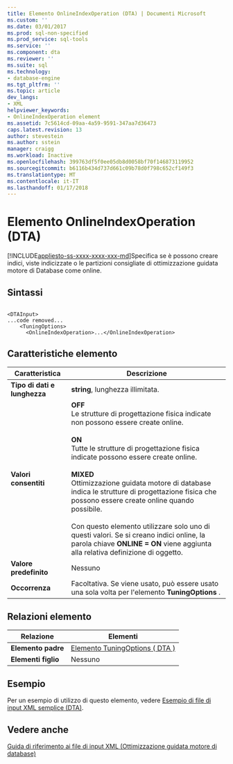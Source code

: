 ```yaml
---
title: Elemento OnlineIndexOperation (DTA) | Documenti Microsoft
ms.custom: ''
ms.date: 03/01/2017
ms.prod: sql-non-specified
ms.prod_service: sql-tools
ms.service: ''
ms.component: dta
ms.reviewer: ''
ms.suite: sql
ms.technology:
- database-engine
ms.tgt_pltfrm: ''
ms.topic: article
dev_langs:
- XML
helpviewer_keywords:
- OnlineIndexOperation element
ms.assetid: 7c5614cd-09aa-4a59-9591-347aa7d36473
caps.latest.revision: 13
author: stevestein
ms.author: sstein
manager: craigg
ms.workload: Inactive
ms.openlocfilehash: 399763df5f0ee05db8d0058bf70f146873119952
ms.sourcegitcommit: b6116b434d737d661c09b78d0f798c652cf149f3
ms.translationtype: MT
ms.contentlocale: it-IT
ms.lasthandoff: 01/17/2018
---
```

# <a name="onlineindexoperation-element-dta"></a>Elemento OnlineIndexOperation (DTA)
[!INCLUDE[appliesto-ss-xxxx-xxxx-xxx-md](../../includes/appliesto-ss-xxxx-xxxx-xxx-md.md)]Specifica se è possono creare indici, viste indicizzate o le partizioni consigliate di ottimizzazione guidata motore di Database come online.  
  
## <a name="syntax"></a>Sintassi  
  
```  
  
<DTAInput>  
...code removed...  
    <TuningOptions>  
      <OnlineIndexOperation>...</OnlineIndexOperation>  
```  
  
## <a name="element-characteristics"></a>Caratteristiche elemento  
  
|Caratteristica|Descrizione|  
|--------------------|-----------------|  
|**Tipo di dati e lunghezza**|**string**, lunghezza illimitata.|  
|**Valori consentiti**|**OFF**<br /> Le strutture di progettazione fisica indicate non possono essere create online.<br /><br /> **ON**<br /> Tutte le strutture di progettazione fisica indicate possono essere create online.<br /><br /> **MIXED**<br /> Ottimizzazione guidata motore di database indica le strutture di progettazione fisica che possono essere create online quando possibile.<br /><br /> Con questo elemento utilizzare solo uno di questi valori. Se si creano indici online, la parola chiave **ONLINE = ON** viene aggiunta alla relativa definizione di oggetto.|  
|**Valore predefinito**|Nessuno|  
|**Occorrenza**|Facoltativa. Se viene usato, può essere usato una sola volta per l'elemento **TuningOptions** .|  
  
## <a name="element-relationships"></a>Relazioni elemento  
  
|Relazione|Elementi|  
|------------------|--------------|  
|**Elemento padre**|[Elemento TuningOptions &#40; DTA &#41;](../../tools/dta/tuningoptions-element-dta.md)|  
|**Elementi figlio**|Nessuno|  
  
## <a name="example"></a>Esempio  
 Per un esempio di utilizzo di questo elemento, vedere [Esempio di file di input XML semplice &#40;DTA&#41;](../../tools/dta/simple-xml-input-file-sample-dta.md).  
  
## <a name="see-also"></a>Vedere anche  
 [Guida di riferimento ai file di input XML &#40;Ottimizzazione guidata motore di database&#41;](../../tools/dta/xml-input-file-reference-database-engine-tuning-advisor.md)  
  
  
